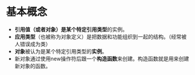 # 基本概念
- **引用值（或者对象）**是某个特定**引用类型**的实例。
- **应用类型**（也被称为对象定义）是把数据和功能组织到一起的结构。（经常被人错误成为类）
- **对象**被认为是某个特定引用类型的**实例**。
- 新对象通过使用new操作符后跟一个**构造函数**来创建。构造函数就是用来创建新对象的函数。